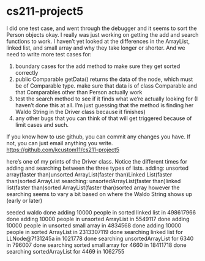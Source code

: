 cs211-project5
==============
I did one test case, and went through the debugger and it seems to sort the Person objects okay. I really was just working on getting the add and search functions to work. I haven’t yet looked at the differences in the ArrayList, linked list, and small array and why they take longer or shorter. And we need to write more test cases for:
1. boundary cases for the add method to make sure they get sorted correctly
2. public Comparable getData() returns the data of the node, which must be of Comparable type.
	make sure that data is of class Comparable and that Comparables other than Person actually work
3. test the search method to see if it finds what we’re actually looking for (I haven’t done this at all. I’m just guessing that the method is finding her Waldo String in the Driver class because it finishes)
4. any other bugs that you can think of that will get triggered because of limit cases and such.

If you know how to use github, you can commit any changes you have. If not, you can just email anything you write.
https://github.com/kcustom11/cs211-project5

here’s one of my prints of the Driver class. Notice the different times for adding and searching between the three types of lists.
adding: unsorted array(faster than)unsorted ArrayList(faster than)Linked List(faster than)sorted ArrayList
searching: unsortedArrayList(faster than)linked list(faster than)sorted ArrayList(faster than)sorted array
however the searching seems to vary a bit based on where the Waldo String shows up (early or later)

seeded waldo
done adding 10000 people in sorted linked list in 		498617966
done adding 10000 people in unsorted ArrayList in 		5549117
done adding 10000 people in unsorted small array in 		4834568
done adding 10000 people in sorted ArrayList in 		2313307119
done searching linked list for LLNode@7f31245a in 		1021778
done searching unsortedArrayList for 6340 in 			796007
done searching sorted small array for 4660 in 			18411718
done searching sortedArrayList for 4469 in 			1062755
